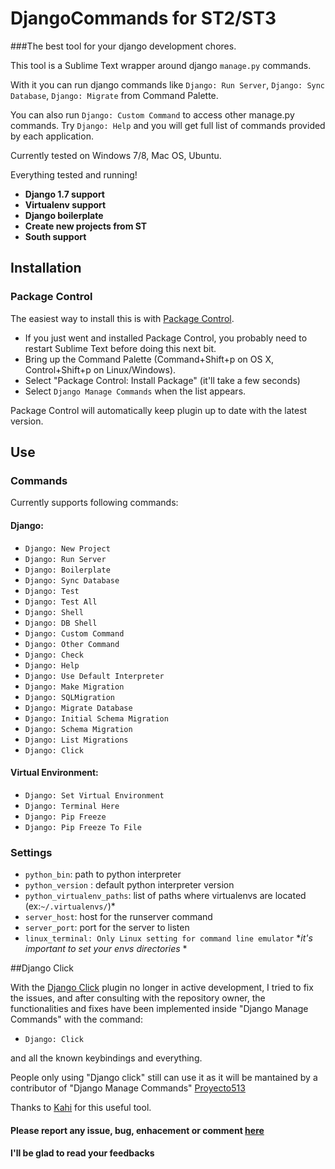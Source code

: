 # DjangoCommands for ST2/ST3

###The best tool for your django development chores.

This tool is a Sublime Text wrapper around django `manage.py` commands.

With it you can run django commands like `Django: Run Server`, `Django: Sync Database`, `Django: Migrate` from Command Palette.

You can also run `Django: Custom Command` to access other manage.py commands. Try `Django: Help` and you will get full list of commands provided by each application.


Currently tested on Windows 7/8, Mac OS, Ubuntu.

Everything tested and running!

* __Django 1.7 support__
* __Virtualenv support__
* __Django boilerplate__
* __Create new projects from ST__
* __South support__


## Installation

### Package Control

The easiest way to install this is with [Package Control](http://wbond.net/sublime\_packages/package\_control).

 * If you just went and installed Package Control, you probably need to restart Sublime Text before doing this next bit.
 * Bring up the Command Palette (Command+Shift+p on OS X, Control+Shift+p on Linux/Windows).
 * Select "Package Control: Install Package" (it'll take a few seconds)
 * Select `Django Manage Commands` when the list appears.

Package Control will automatically keep plugin up to date with the latest version.

## Use

### Commands
Currently supports following commands:

#### Django:
 * `Django: New Project`
 * `Django: Run Server`
 * `Django: Boilerplate`
 * `Django: Sync Database`
 * `Django: Test`
 * `Django: Test All`
 * `Django: Shell`
 * `Django: DB Shell`
 * `Django: Custom Command`
 * `Django: Other Command`
 * `Django: Check`
 * `Django: Help`
 * `Django: Use Default Interpreter`
 * `Django: Make Migration`
 * `Django: SQLMigration` 
 * `Django: Migrate Database`
 * `Django: Initial Schema Migration`
 * `Django: Schema Migration`
 * `Django: List Migrations`
 * `Django: Click`

#### Virtual Environment:
 * `Django: Set Virtual Environment`
 * `Django: Terminal Here`
 * `Django: Pip Freeze`
 * `Django: Pip Freeze To File`

### Settings

 * `python_bin`: path to python interpreter
 * `python_version` : default python interpreter version
 * `python_virtualenv_paths`: list of paths where virtualenvs are located (ex:`~/.virtualenvs/`)*
 * `server_host`: host for the runserver command
 * `server_port`: port for the server to listen
 * `linux_terminal: Only Linux setting for command line emulator`
*_it's important to set your envs directories_ *



##Django Click

With the [Django Click](https://sublime.wbond.net/packages/Django%20Click) plugin no longer in active development, I tried to fix the issues, and after consulting with the repository owner, the functionalities and fixes have been implemented inside "Django Manage Commands" with the command:

* `Django: Click`

and all the known keybindings and everything.

People only using "Django click" still can use it as it will be mantained by a contributor of "Django Manage Commands" [Proyecto513](https://github.com/Proyecto513)

Thanks to [Kahi](https://github.com/kahi) for this useful tool.

#### Please report any issue, bug, enhacement or comment [here](https://github.com/vladimirnani/DjangoCommands/issues) 
#### I'll be glad to read your feedbacks



